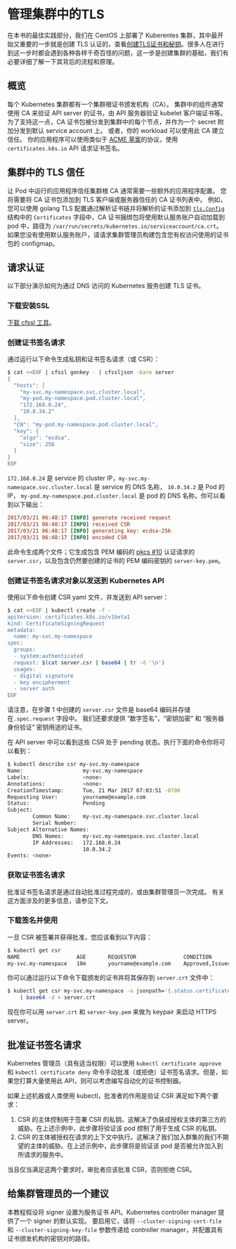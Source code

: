 # 管理集群中的TLS

在本书的最佳实践部分，我们在 CentOS 上部署了 Kuberentes 集群，其中最开始又重要的一步就是创建 TLS 认证的，查看[创建TLS证书和秘钥](../practice/create-tls-and-secret-key.md)。很多人在进行到这一步时都会遇到各种各样千奇百怪的问题，这一步是创建集群的基础，我们有必要详细了解一下其背后的流程和原理。

## 概览

每个 Kubernetes 集群都有一个集群根证书颁发机构（CA）。 集群中的组件通常使用 CA 来验证 API server 的证书，由 API 服务器验证 kubelet 客户端证书等。为了支持这一点，CA 证书包被分发到集群中的每个节点，并作为一个 secret 附加分发到默认 service account 上。 或者，你的 workload 可以使用此 CA 建立信任。 你的应用程序可以使用类似于 [ACME 草案](https://github.com/ietf-wg-acme/acme/)的协议，使用 `certificates.k8s.io` API 请求证书签名。

## 集群中的 TLS 信任

让 Pod 中运行的应用程序信任集群根 CA 通常需要一些额外的应用程序配置。 您将需要将 CA 证书包添加到 TLS 客户端或服务器信任的 CA 证书列表中。 例如，您可以使用 golang TLS 配置通过解析证书链并将解析的证书添加到 [`tls.Config`](https://godoc.org/crypto/tls#Config)结构中的 `Certificates` 字段中，CA 证书捆绑包将使用默认服务账户自动加载到 pod 中，路径为 `/var/run/secrets/kubernetes.io/serviceaccount/ca.crt`。 如果您没有使用默认服务账户，请请求集群管理员构建包含您有权访问使用的证书包的 configmap。

## 请求认证

以下部分演示如何为通过 DNS 访问的 Kubernetes 服务创建 TLS 证书。

### 下载安装SSL

[下载 cfssl 工具](https://pkg.cfssl.org/)。

### 创建证书签名请求

通过运行以下命令生成私钥和证书签名请求（或 CSR）：

```bash
$ cat <<EOF | cfssl genkey - | cfssljson -bare server
{
  "hosts": [
    "my-svc.my-namespace.svc.cluster.local",
    "my-pod.my-namespace.pod.cluster.local",
    "172.168.0.24",
    "10.0.34.2"
  ],
  "CN": "my-pod.my-namespace.pod.cluster.local",
  "key": {
    "algo": "ecdsa",
    "size": 256
  }
}
EOF
```

`172.168.0.24` 是 service 的 cluster IP，`my-svc.my-namespace.svc.cluster.local` 是 service 的 DNS 名称， `10.0.34.2` 是 Pod 的 IP， `my-pod.my-namespace.pod.cluster.local` 是 pod 的 DNS 名称，你可以看到以下输出：

```ini
2017/03/21 06:48:17 [INFO] generate received request
2017/03/21 06:48:17 [INFO] received CSR
2017/03/21 06:48:17 [INFO] generating key: ecdsa-256
2017/03/21 06:48:17 [INFO] encoded CSR
```

此命令生成两个文件；它生成包含 PEM 编码的 [pkcs #10](https://tools.ietf.org/html/rfc2986) 认证请求的 `server.csr`，以及包含仍然要创建的证书的 PEM 编码密钥的 `server-key.pem`。

### 创建证书签名请求对象以发送到 Kubernetes API

使用以下命令创建 CSR yaml 文件，并发送到 API server：

```bash
$ cat <<EOF | kubectl create -f -
apiVersion: certificates.k8s.io/v1beta1
kind: CertificateSigningRequest
metadata:
  name: my-svc.my-namespace
spec:
  groups:
  - system:authenticated
  request: $(cat server.csr | base64 | tr -d '\n')
  usages:
  - digital signature
  - key encipherment
  - server auth
EOF
```

请注意，在步骤 1 中创建的 `server.csr` 文件是 base64 编码并存储在`.spec.request` 字段中。 我们还要求提供 “数字签名”，“密钥加密” 和 “服务器身份验证” 密钥用途的证书。

在 API server 中可以看到这些 CSR 处于 pending 状态。执行下面的命令你将可以看到：

```bash
$ kubectl describe csr my-svc.my-namespace
Name:                   my-svc.my-namespace
Labels:                 <none>
Annotations:            <none>
CreationTimestamp:      Tue, 21 Mar 2017 07:03:51 -0700
Requesting User:        yourname@example.com
Status:                 Pending
Subject:
        Common Name:    my-svc.my-namespace.svc.cluster.local
        Serial Number:
Subject Alternative Names:
        DNS Names:      my-svc.my-namespace.svc.cluster.local
        IP Addresses:   172.168.0.24
                        10.0.34.2
Events: <none>
```

### 获取证书签名请求

批准证书签名请求是通过自动批准过程完成的，或由集群管理员一次完成。 有关这方面涉及的更多信息，请参见下文。

### 下载签名并使用

一旦 CSR 被签署并获得批准，您应该看到以下内容：

```bash
$ kubectl get csr
NAME                  AGE       REQUESTOR               CONDITION
my-svc.my-namespace   10m       yourname@example.com    Approved,Issued
```

你可以通过运行以下命令下载颁发的证书并将其保存到 `server.crt` 文件中：

```bash
$ kubectl get csr my-svc.my-namespace -o jsonpath='{.status.certificate}' \
    | base64 -d > server.crt
```

现在你可以用 `server.crt` 和 `server-key.pem` 来做为 keypair 来启动 HTTPS server。

## 批准证书签名请求

Kubernetes 管理员（具有适当权限）可以使用 `kubectl certificate approve` 和 `kubectl certificate deny` 命令手动批准（或拒绝）证书签名请求。但是，如果您打算大量使用此 API，则可以考虑编写自动化的证书控制器。

如果上述机器或人类使用 kubectl，批准者的作用是验证 CSR 满足如下两个要求：

1. CSR 的主体控制用于签署 CSR 的私钥。这解决了伪装成授权主体的第三方的威胁。在上述示例中，此步骤将验证该 pod 控制了用于生成 CSR 的私钥。
2. CSR 的主体被授权在请求的上下文中执行。这解决了我们加入群集的我们不期望的主体的威胁。在上述示例中，此步骤将是验证该 pod 是否被允许加入到所请求的服务中。

当且仅当满足这两个要求时，审批者应该批准 CSR，否则拒绝 CSR。

## 给集群管理员的一个建议

本教程假设将 signer 设置为服务证书 API。Kubernetes controller manager 提供了一个 signer 的默认实现。 要启用它，请将 `--cluster-signing-cert-file` 和 `--cluster-signing-key-file` 参数传递给 controller manager，并配置具有证书颁发机构的密钥对的路径。
